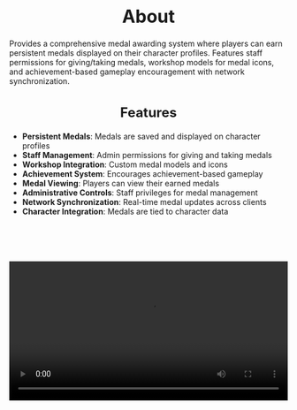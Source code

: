 <h1 style="text-align:center; font-size:2rem; font-weight:bold;">About</h1>

Provides a comprehensive medal awarding system where players can earn persistent medals displayed on their character profiles. Features staff permissions for giving/taking medals, workshop models for medal icons, and achievement-based gameplay encouragement with network synchronization.

<h2 style="text-align:center; font-size:1.5rem; font-weight:bold;">Features</h2>

- **Persistent Medals**: Medals are saved and displayed on character profiles
- **Staff Management**: Admin permissions for giving and taking medals
- **Workshop Integration**: Custom medal models and icons
- **Achievement System**: Encourages achievement-based gameplay
- **Medal Viewing**: Players can view their earned medals
- **Administrative Controls**: Staff privileges for medal management
- **Network Synchronization**: Real-time medal updates across clients
- **Character Integration**: Medals are tied to character data

<br><br>

<p align="center">
  <video width="900" style="max-width:100%; margin-bottom: 40px; margin-top: 20px;" controls>
    <source src="https://github.com/bleonheart/bleonheart.github.io/raw/refs/heads/main/docs/assets/Medals.mp4" type="video/mp4">
    Your browser does not support the video tag.
  </video>
</p>

<br><br>

